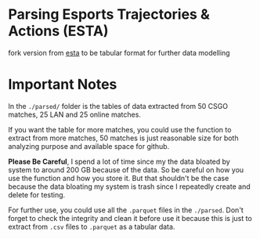 # Parsing Esports Trajectories & Actions (ESTA)
fork version from [esta](https://github.com/pnxenopoulos/esta) to be tabular format for further data modelling

# Important Notes
In the `./parsed/` folder is the tables of data extracted from 50 CSGO matches, 25 LAN and 25 online matches.

If you want the table for more matches, you could use the function to extract from more matches, 50 matches is just reasonable size for both analyzing purpose and available space for github.

**Please Be Careful**, I spend a lot of time since my the data bloated by system to around 200 GB because of the data. So be careful on how you use the function and how you store it. But that shouldn't be the case because the data bloating my system is trash since I repeatedly create and delete for testing.

For further use, you could use all the `.parquet` files in the `./parsed`. Don't forget to check the integrity and clean it before use it because this is just to extract from `.csv` files to `.parquet` as a tabular data.

